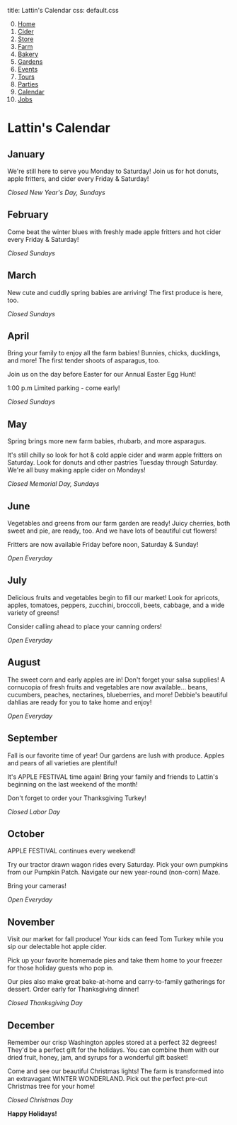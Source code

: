 title: Lattin's Calendar
css: default.css

0. [Home](index.html)
1. [Cider](cider.html)
2. [Store](store.html)
3. [Farm](farm.html)
4. [Bakery](bakery.html)
5. [Gardens](gardens.html)
6. [Events](events.html)
7. [Tours](tours.html)
8. [Parties](parties.html)
9. [Calendar](calendar.html)
10. [Jobs](jobs.html)

# Lattin's Calendar

## January

We're still here to serve you Monday to Saturday!
Join us for hot donuts, apple fritters, and cider every Friday & Saturday!

*Closed New Year's Day, Sundays*

## February

Come beat the winter blues with freshly made apple fritters and hot cider every Friday & Saturday!

*Closed Sundays*

## March

New cute and cuddly spring babies are arriving!
The first produce is here, too.

*Closed Sundays*

## April

Bring your family to enjoy all the farm babies!
Bunnies, chicks, ducklings, and more!
The first tender shoots of asparagus, too.

Join us on the day before Easter for our Annual Easter Egg Hunt!

1:00 p.m
Limited parking - come early!

*Closed Sundays*

## May

Spring brings more new farm babies, rhubarb, and more asparagus.

It's still chilly so look for hot & cold apple cider and warm apple fritters on Saturday.
Look for donuts and other pastries Tuesday through Saturday.
We're all busy making apple cider on Mondays!

*Closed Memorial Day, Sundays*

## June

Vegetables and greens from our farm garden are ready!
Juicy cherries, both sweet and pie, are ready, too.
And we have lots of beautiful cut flowers!

Fritters are now available Friday before noon, Saturday & Sunday!

*Open Everyday*

## July

Delicious fruits and vegetables begin to fill our market!
Look for apricots, apples, tomatoes, peppers, zucchini, broccoli, beets, cabbage, and a wide variety of greens!

Consider calling ahead to place your canning orders!

*Open Everyday*

## August

The sweet corn and early apples are in!
Don't forget your salsa supplies!
A cornucopia of fresh fruits and vegetables are now available... beans, cucumbers, peaches, nectarines, blueberries, and more!
Debbie's beautiful dahlias are ready for you to take home and enjoy!

*Open Everyday*

## September

Fall is our favorite time of year!
Our gardens are lush with produce.
Apples and pears of all varieties are plentiful!

It's APPLE FESTIVAL time again!
Bring your family and friends to Lattin's beginning on the last weekend of the month!

Don't forget to order your Thanksgiving Turkey!

*Closed Labor Day*

## October

APPLE FESTIVAL continues every weekend!

Try our tractor drawn wagon rides every Saturday.
Pick your own pumpkins from our Pumpkin Patch.
Navigate our new year-round (non-corn) Maze.

Bring your cameras!

*Open Everyday*

## November

Visit our market for fall produce!
Your kids can feed Tom Turkey while you sip our delectable hot apple cider.

Pick up your favorite homemade pies and take them home to your freezer for those holiday guests who pop in.

Our pies also make great bake-at-home and carry-to-family gatherings for dessert.
Order early for Thanksgiving dinner!

*Closed Thanksgiving Day*

## December

Remember our crisp Washington apples stored at a perfect 32 degrees!
They'd be a perfect gift for the holidays.
You can combine them with our dried fruit, honey, jam, and syrups for a wonderful gift basket!

Come and see our beautiful Christmas lights!
The farm is transformed into an extravagant WINTER WONDERLAND.
Pick out the perfect pre-cut Christmas tree for your home!

*Closed Christmas Day*

**Happy Holidays!**

